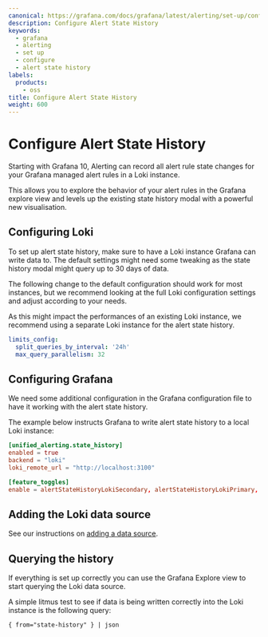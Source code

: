 ```yaml
---
canonical: https://grafana.com/docs/grafana/latest/alerting/set-up/configure-alert-state-history/
description: Configure Alert State History
keywords:
  - grafana
  - alerting
  - set up
  - configure
  - alert state history
labels:
  products:
    - oss
title: Configure Alert State History
weight: 600
---
```


# Configure Alert State History

Starting with Grafana 10, Alerting can record all alert rule state changes for your Grafana managed alert rules in a Loki instance.

This allows you to explore the behavior of your alert rules in the Grafana explore view and levels up the existing state history modal with a powerful new visualisation.

<!-- image here, maybe the one from the blog? -->

## Configuring Loki

To set up alert state history, make sure to have a Loki instance Grafana can write data to. The default settings might need some tweaking as the state history modal might query up to 30 days of data.

The following change to the default configuration should work for most instances, but we recommend looking at the full Loki configuration settings and adjust according to your needs.

As this might impact the performances of an existing Loki instance, we recommend using a separate Loki instance for the alert state history.

```yaml
limits_config:
  split_queries_by_interval: '24h'
  max_query_parallelism: 32
```

## Configuring Grafana

We need some additional configuration in the Grafana configuration file to have it working with the alert state history.

The example below instructs Grafana to write alert state history to a local Loki instance:

```toml
[unified_alerting.state_history]
enabled = true
backend = "loki"
loki_remote_url = "http://localhost:3100"

[feature_toggles]
enable = alertStateHistoryLokiSecondary, alertStateHistoryLokiPrimary, alertStateHistoryLokiOnly
```

<!-- TODO can we add some more info here about the feature flags and the various different supported setups with Loki as Primary / Secondary, etc? -->

## Adding the Loki data source

See our instructions on [adding a data source](/docs/grafana/latest/administration/data-source-management/).

## Querying the history

If everything is set up correctly you can use the Grafana Explore view to start querying the Loki data source.

A simple litmus test to see if data is being written correctly into the Loki instance is the following query:

```logQL
{ from="state-history" } | json
```
